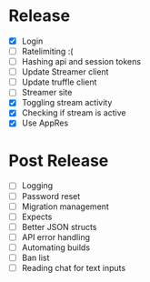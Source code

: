 # Release

- [x] Login
- [ ] Ratelimiting :(
- [ ] Hashing api and session tokens
- [ ] Update Streamer client
- [ ] Update truffle client
- [ ] Streamer site
- [x] Toggling stream activity
- [x] Checking if stream is active
- [x] Use AppRes

# Post Release

- [ ] Logging
- [ ] Password reset
- [ ] Migration management
- [ ] Expects
- [ ] Better JSON structs
- [ ] API error handling
- [ ] Automating builds
- [ ] Ban list
- [ ] Reading chat for text inputs
